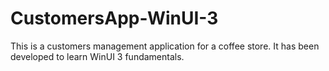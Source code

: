 # CustomersApp-WinUI-3

 This is a customers management application for a coffee store. It has been developed to learn WinUI 3 fundamentals.

